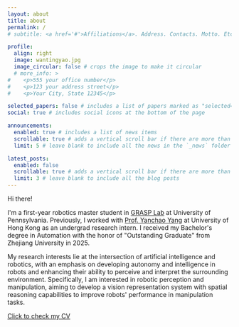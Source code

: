 ```yaml
---
layout: about
title: about
permalink: /
# subtitle: <a href='#'>Affiliations</a>. Address. Contacts. Motto. Etc.

profile:
  align: right
  image: wantingyao.jpg
  image_circular: false # crops the image to make it circular
  # more_info: >
#    <p>555 your office number</p>
#    <p>123 your address street</p>
#    <p>Your City, State 12345</p>

selected_papers: false # includes a list of papers marked as "selected={true}"
social: true # includes social icons at the bottom of the page

announcements:
  enabled: true # includes a list of news items
  scrollable: true # adds a vertical scroll bar if there are more than 3 news items
  limit: 5 # leave blank to include all the news in the `_news` folder

latest_posts:
  enabled: false
  scrollable: true # adds a vertical scroll bar if there are more than 3 new posts items
  limit: 3 # leave blank to include all the blog posts
---
```


Hi there!

I'm a first-year robotics master student in [GRASP Lab](https://www.grasp.upenn.edu/) at University of Pennsylvania. Previously, I worked with [Prof. Yanchao Yang](https://yanchaoyang.github.io/) at University of Hong Kong as an undergrad research intern. I received my Bachelor's degree in Automation with the honor of "Outstanding Graduate" from Zhejiang University in 2025.

My research interests lie at the intersection of artificial intelligence and robotics, with an emphasis on developing autonomy and intelligence in robots and enhancing their ability to perceive and interpret the surrounding environment. Specifically, I am interested in robotic perception and manipulation, aiming to develop a vision representation system with spatial reasoning capabilities to improve robots' performance in manipulation tasks.

[Click to check my CV](assets/pdf/CV_WantingYao.pdf)

<!-- Put your address / P.O. box / other info right below your picture. You can also disable any of these elements by editing `profile` property of the YAML header of your `_pages/about.md`. Edit `_bibliography/papers.bib` and Jekyll will render your [publications page](/al-folio/publications/) automatically. -->

<!-- Link to your social media connections, too. This theme is set up to use [Font Awesome icons](https://fontawesome.com/) and [Academicons](https://jpswalsh.github.io/academicons/), like the ones below. Add your Facebook, Twitter, LinkedIn, Google Scholar, or just disable all of them. -->
